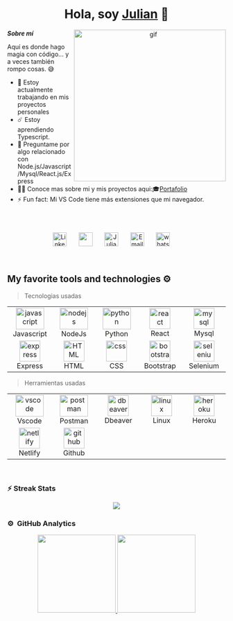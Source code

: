 <h1 align="center">Hola, soy <a href="https://julianjg21.github.io/portafolio">Julian</a> 👋</h1>

<p align="center"><img src="https://media2.giphy.com/media/v1.Y2lkPTc5MGI3NjExdGRtb3JsZGF3aTlwdnB6ZDQzMXQ4ZjA1ZWJ3cno1dXBmbGVybG10ZCZlcD12MV9pbnRlcm5hbF9naWZfYnlfaWQmY3Q9Zw/awGA2x8j6BlgSAOG5e/giphy.gif" align="right"  width="350px" alt="gif"/>
</p>

**_Sobre mí_**

Aquí es donde hago magia con código... y a veces también rompo cosas. 😅

- 🔭 Estoy actualmente trabajando en mis proyectos personales
- ☄️ Estoy aprendiendo Typescript.
- 💬 Preguntame por algo relacionado con Node.js/Javascript/Mysql/React.js/Express
- 👨‍💻 Conoce mas sobre mi y mis proyectos aqui:🎓[Portafolio](https://julianjg21.github.io/portafolio)
- ⚡ Fun fact: Mi VS Code tiene más extensiones que mi navegador.
<br>

  <br>
<p align="center">
  <a href="https://www.linkedin.com/in/julian-jimenez-g"><img width="32px" alt="LinkedIn" title="LinkedIn" src="https://github.com/user-attachments/assets/65ee7bf6-83f4-4c8a-9fb0-3ad1b1649195"/></a>
  &#8287;&#8287;&#8287;&#8287;&#8287;
  <a href="https://discord.gg/xjul1anx7" alt="Discord" title="Julian discord"><img width="32px" src="https://github.com/user-attachments/assets/cfcb7c3f-6701-4641-bbf2-229d60f05997"/></a>
  &#8287;&#8287;&#8287;&#8287;&#8287;
  <a href="https://julianjg21.github.io/portafolio"><img width="32px" alt="Julian Portfolio" title="Portafolio" src="https://github.com/user-attachments/assets/e4366f34-ac98-4b1a-8485-825b741026c3"></a>
  &#8287;&#8287;&#8287;&#8287;&#8287;
  <a href="mailto:julianjimenez2001@hotmail.com"><img width="32px" alt="Email" title="Email" src="https://github.com/user-attachments/assets/39be0b03-bf5e-47a0-8a54-14699dc7b72f"></a>
  &#8287;&#8287;&#8287;&#8287;&#8287;
  <a href="https://wa.me/3103373693"><img width="32px" alt="whatsapp" title="whatsapp" src="https://github.com/user-attachments/assets/fb6000e6-8df1-4fcf-af95-b3557bdc0312"></a>
  &#8287;&#8287;&#8287;&#8287;&#8287;
</p>
<br>

## My favorite tools and technologies ⚙️

> Tecnologias usadas

<table align="center">
  <tr>
   <td align="center" width="96">
        <img src="https://techstack-generator.vercel.app/js-icon.svg" alt="javascript" width="65" height="50" />
      <br>Javascript
      </td>
   <td align="center" width="96">
        <img src="https://skillicons.dev/icons?i=nodejs" alt="nodejs" width="65" height="50" />
      <br>NodeJs
      </td>
    <td align="center" width="96">
      <a href="#macropower-tech">
        <img src="https://techstack-generator.vercel.app/python-icon.svg" alt="python" width="65" height="50" />
      </a>
      <br>Python
    </td>
     <td align="center"  width="96">
        <img src="https://techstack-generator.vercel.app/react-icon.svg" width="48" height="48" alt="react" />
      <br>React
    </td>
    <td align="center"  width="96">
        <img src="https://techstack-generator.vercel.app/mysql-icon.svg" width="48" height="48" alt="mysql" />
      <br>Mysql
    </td>
  </tr>
  <tr>
    <td align="center"  width="96">
        <img src="https://skillicons.dev/icons?i=express" width="48" height="48" alt="express" />
      <br>Express
    </td>
      <td align="center"  width="96">
        <img src="https://skillicons.dev/icons?i=html" width="48" height="48" alt="HTML" />
      <br>HTML
    </td>
    <td align="center" width="96">
        <img src="https://skillicons.dev/icons?i=css" width="48" height="48" alt="css" />
      <br>CSS
    </td>
       <td align="center"  width="96">
        <img src="https://skillicons.dev/icons?i=bootstrap" width="48" height="48" alt="bootstrap" />
      <br>Bootstrap
    </td>
    <td align="center"  width="96">
        <img src="https://skillicons.dev/icons?i=selenium" width="48" height="48" alt="selenium" />
      <br>Selenium
    </td>
  </tr>
</table>

> Herramientas usadas

<table align="center">
  <tr >
   <td align="center" width="96">
        <img src="https://skillicons.dev/icons?i=vscode" alt="vscode" width="65" height="50" />
      <br>Vscode
      </td>
    <td align="center" width="96">
      <a href="#macropower-tech">
        <img src="https://skillicons.dev/icons?i=postman" alt="postman" width="65" height="50" />
      </a>
      <br>Postman
    </td>
       <td align="center"  width="96">
        <img src="https://img.icons8.com/?size=100&id=kjaF4LlvyR6g&format=png&color=000000" width="48" height="48" alt="dbeaver" />
      <br>Dbeaver
    </td>
    <td align="center" width="96">
        <img src="https://skillicons.dev/icons?i=linux" width="48" height="48" alt="linux" />
      <br>Linux
    </td>
       <td align="center"  width="96">
        <img src="https://skillicons.dev/icons?i=heroku" width="48" height="48" alt="heroku" />
      <br>Heroku
    </td>
  </tr>
  <tr>
    <td align="center"  width="96">
        <img src="https://skillicons.dev/icons?i=netlify" width="48" height="48" alt="netlify" />
      <br>Netlify
    </td>
    <td align="center"  width="96">
        <img src="https://skillicons.dev/icons?i=github" width="48" height="48" alt="github" />
      <br>Github
    </td>
  </tr>
</table>
<br>

### ⚡️ Streak Stats

<p align="center">
<a href="https://github.com/Julianjg21">
  <img  src="https://streak-stats.demolab.com/?user=Julianjg21&theme=default&disable_animations=true&theme=algolia&cache_seconds=1800"/>
</a>
</p>

### ⚙️ &nbsp;GitHub Analytics

<p align="center">
<a href="https://github.com/Julianjg21">
  <img height="180em" src="https://github-readme-stats.vercel.app/api?username=Julianjg21&disable_animations=true&show_icons=true&theme=algolia&cache_seconds=1800"/>
  <img height="180em"  src="https://github-readme-stats.vercel.app/api/top-langs/?username=Julianjg21&hide_progress=false&layout=compact&disable_animations=true&theme=algolia&cache_seconds=1800" />
</a>
</p>

